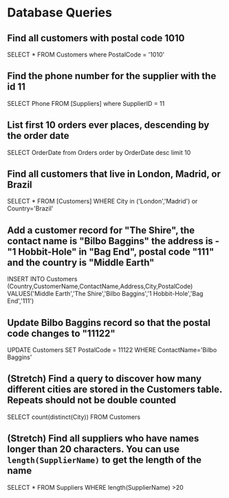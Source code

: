 # Database Queries

## Find all customers with postal code 1010

SELECT \* FROM Customers where PostalCode = '1010'

## Find the phone number for the supplier with the id 11

SELECT Phone FROM [Suppliers] where SupplierID = 11

## List first 10 orders ever places, descending by the order date

SELECT OrderDate from Orders order by OrderDate desc limit 10

## Find all customers that live in London, Madrid, or Brazil

SELECT \* FROM [Customers] WHERE City in ('London','Madrid') or Country='Brazil'

## Add a customer record for "The Shire", the contact name is "Bilbo Baggins" the address is -"1 Hobbit-Hole" in "Bag End", postal code "111" and the country is "Middle Earth"

INSERT INTO Customers (Country,CustomerName,ContactName,Address,City,PostalCode)
VALUES('Middle Earth','The Shire','Bilbo Baggins','1 Hobbit-Hole','Bag End','111')

## Update Bilbo Baggins record so that the postal code changes to "11122"

UPDATE Customers SET PostalCode = 11122 WHERE ContactName='Bilbo Baggins'

## (Stretch) Find a query to discover how many different cities are stored in the Customers table. Repeats should not be double counted

SELECT count(distinct(City)) FROM Customers

## (Stretch) Find all suppliers who have names longer than 20 characters. You can use `length(SupplierName)` to get the length of the name

SELECT \* FROM Suppliers WHERE length(SupplierName) >20
